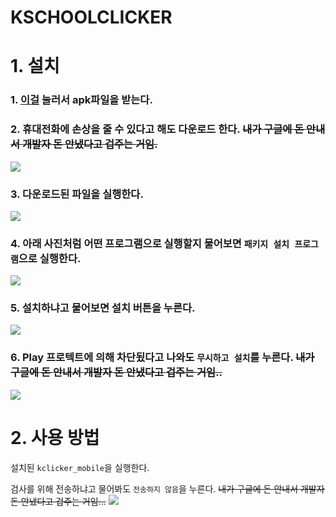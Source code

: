 # KSCHOOLCLICKER

# 1. 설치
### 1. [이걸](https://github.com/Oein/KSCHOOLCLICKER/releases/download/m.1.0.1/kclick.apk) 눌러서 apk파일을 받는다.

### 2. 휴대전화에 손상을 줄 수 있다고 해도 다운로드 한다. ~~내가 구글에 돈 안내서 개발자 돈 안냈다고 겁주는 거임.~~

![](https://github.com/Oein/KSCHOOLCLICKER/raw/main/Imgs/Screenshot_20221221-204112_Samsung%20Internet.jpg)

### 3. 다운로드된 파일을 실행한다.

![](https://github.com/Oein/KSCHOOLCLICKER/raw/main/Imgs/Screenshot_20221221-204118_Samsung%20Internet.jpg)

### 4. 아래 사진처럼 어떤 프로그램으로 실행할지 물어보면 `패키지 설치 프로그램`으로 실행한다.

![](https://github.com/Oein/KSCHOOLCLICKER/raw/main/Imgs/Screenshot_20221221-204124_Android%20System.jpg)

### 5. 설치하냐고 물어보면 설치 버튼을 누른다.

![](https://github.com/Oein/KSCHOOLCLICKER/blob/main/Imgs/Screenshot_20221221-204129_Package%20installer.jpg)

### 6. Play 프로텍트에 의해 차단됬다고 나와도 `무시하고 설치`를 누른다.  ~~내가 구글에 돈 안내서 개발자 돈 안냈다고 겁주는 거임..~~

![](https://github.com/Oein/KSCHOOLCLICKER/blob/main/Imgs/Screenshot_20221221-204802_Google%20Play%20Store.jpg)

# 2. 사용 방법
설치된 `kclicker_mobile`을 실행한다.

검사를 위해 전송하냐고 물어봐도 `전송하지 않음`을 누른다. ~~내가 구글에 돈 안내서 개발자 돈 안냈다고 겁주는 거임...~~
![](https://github.com/Oein/KSCHOOLCLICKER/raw/main/Imgs/Screenshot_20221221-204821_Google%20Play%20Store.jpg)
